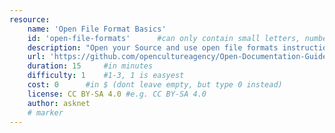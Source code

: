 ```yaml
---
resource:
    name: 'Open File Format Basics'
    id: 'open-file-formats'      #can only contain small letters, numbers, minus and underscore. needs to be the same as the file name
    description: "Open your Source and use open file formats instructions"
    url: 'https://github.com/opencultureagency/Open-Documentation-Guide/blob/master/text/Content.md#file-formats--tips'
    duration: 15     #in minutes
    difficulty: 1    #1-3, 1 is easyest
    cost: 0      #in $ (dont leave empty, but type 0 instead)
    license: CC BY-SA 4.0 #e.g. CC BY-SA 4.0
    author: asknet
    # marker
---
```

